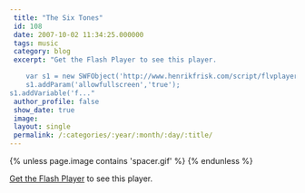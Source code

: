 ```yaml
---
 title: "The Six Tones"
 id: 108
 date: 2007-10-02 11:34:25.000000
 tags: music
 category: blog
 excerpt: "Get the Flash Player to see this player.

	var s1 = new SWFObject('http://www.henrikfrisk.com/script/flvplayer.swf','single','320','240','7');
	s1.addParam('allowfullscreen','true');
s1.addVariable('f..."
 author_profile: false
 show_date: true
 image: 
 layout: single
 permalink: /:categories/:year/:month/:day/:title/
---
```

{% unless page.image contains 'spacer.gif' %}
{% endunless %}

<p id="player1"><a href="http://www.macromedia.com/go/getflashplayer">Get the Flash Player</a> to see this player.

<script type="text/javascript">
	var s1 = new SWFObject("http://www.henrikfrisk.com/script/flvplayer.swf","single","320","240","7");
	s1.addParam("allowfullscreen","true");
s1.addVariable("file","http://www.henrikfrisk.com/music/media/SixTones.flv");
	s1.addVariable("width","320");
	s1.addVariable("height","240");
	s1.write("player1");
</script>
